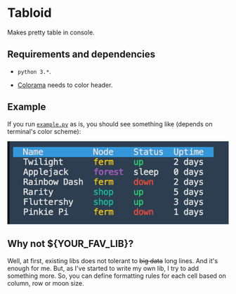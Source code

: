 Tabloid
=======

Makes pretty table in console.


Requirements and dependencies
----------
 - `python 3.*`.

 - [Colorama](https://pypi.python.org/pypi/colorama) needs to color header.

Example
-------
If you run [`example.py`](https://raw.githubusercontent.com/shoonoise/Tabloid/master/example.py) as is, you should see something like (depends on terminal's color scheme):

![Example output](https://github.com/shoonoise/tabloid/raw/master/screenshots/tabloid_demo.png "Logo Title Text 1")

Why not ${YOUR_FAV_LIB}?
-------

Well, at first, existing libs does not tolerant to ~~big data~~ long lines. And it's enough for me.
But, as I've started to write my own lib, I try to add something more.
So, you can define formatting rules for each cell based on column, row or moon size.


